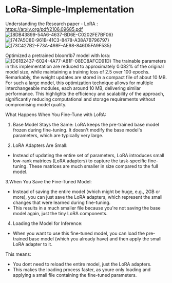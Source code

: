 # LoRa-Simple-Implementation
Understanding the Research paper - LoRA : https://arxiv.org/pdf/2106.09685.pdf
![{8DB43899-54A6-4637-BD6E-C0202FE7BF06}](https://github.com/user-attachments/assets/64f6c713-28a7-425c-b479-6f627f271959)
![{747A5C8E-961B-41C3-8478-A38A7B796797}](https://github.com/user-attachments/assets/5a1dcff4-d349-4854-9e6d-43397453a0b7)
![{73C427B2-F73A-498F-AE98-846D5FA9F535}](https://github.com/user-attachments/assets/7a2df19b-8d1d-4915-90d7-649cc15d6a3a)

Optimized a pretrained bloom1b7 model with lora:
![{D61B2437-6024-4A77-A81F-08EC8AFCD91D}](https://github.com/user-attachments/assets/ea066bca-21b9-413b-a125-d6ad4f304de9)
The trainable parameters in this implementation are reduced to approximately 0.082% of the original model size, while 
maintaining a training loss of 2.5 over 100 epochs. Remarkably, the weight updates are stored in a compact file of about 
10 MB. For such a large model, this optimization technique allows for multiple interchangeable modules, each around
10 MB, delivering similar performance. This highlights the efficiency and scalability of the approach, significantly 
reducing computational and storage requirements without compromising model quality.

What Happens When You Fine-Tune with LoRA:
1. Base Model Stays the Same:
LoRA keeps the pre-trained base model frozen during fine-tuning. It doesn't modify the base model's parameters, which are
typically very large.

2. LoRA Adapters Are Small:
* Instead of updating the entire set of parameters, LoRA introduces small low-rank matrices (LoRA adapters) to capture the 
task-specific fine-tuning. These matrices are much smaller in size compared to the full model.

3.When You Save the Fine-Tuned Model:
* Instead of saving the entire model (which might be huge, e.g., 2GB or more), you can just save the LoRA adapters, which 
represent the small changes that were learned during fine-tuning.
* This results in a much smaller file because you're not saving the base model again, just the tiny LoRA components.

4. Loading the Model for Inference:
* When you want to use this fine-tuned model, you can load the pre-trained base model (which you already have) and then 
apply the small LoRA adapter to it.

This means:
* You dont need to reload the entire model, just the LoRA adapters.
* This makes the loading process faster, as youre only loading and applying a small file containing the fine-tuned parameters.
